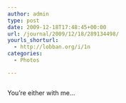 ```yaml
---
author: admin
type: post
date: 2009-12-18T17:48:45+00:00
url: /journal/2009/12/18/289134498/
yourls_shorturl:
  - http://lobban.org/i/1n
categories:
  - Photos

---
```

<div class="figure">
  <img src="http://andy.lobban.org/photo/1280/289134498/1/tumblr_kuv05azIxJ1qzrl7b" alt="" />
</div>

You&#8217;re either with me&#8230;
